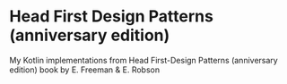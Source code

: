 # Head First Design Patterns (anniversary edition)
My Kotlin implementations from Head First-Design Patterns (anniversary edition) book by E. Freeman & E. Robson
